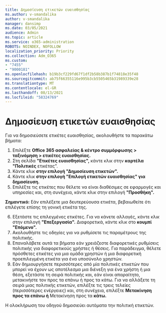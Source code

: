 ```yaml
---
title: Δημοσίευση ετικετών ευαισθησίας
ms.author: v-smandalika
author: v-smandalika
manager: dansimp
ms.date: 03/05/2021
audience: Admin
ms.topic: article
ms.service: o365-administration
ROBOTS: NOINDEX, NOFOLLOW
localization_priority: Priority
ms.collection: Adm_O365
ms.custom:
- "7455"
- "9000181"
ms.openlocfilehash: b19b3cf229fd67f1df2b58b387b1f74818e35f48
ms.sourcegitcommit: ab75f66355116e995b3cb5505465b31989339e28
ms.translationtype: MT
ms.contentlocale: el-GR
ms.lasthandoff: 08/13/2021
ms.locfileid: "58324769"
---
```

# <a name="publish-sensitivity-labels"></a>Δημοσίευση ετικετών ευαισθησίας

Για να δημοσιεύσετε ετικέτες ευαισθησίας, ακολουθήστε τα παρακάτω βήματα:

1. Επιλέξτε **Office 365 ασφαλείας & κέντρο συμμόρφωσης > ταξινόμηση > ετικέτες ευαισθησίας.**
2. Στη σελίδα **"Ετικέτες ευαισθησίας",** κάντε κλικ στην **καρτέλα "Πολιτικές** ετικέτας".
3. Κάντε κλικ **στην επιλογή "Δημοσίευση ετικετών".**
4. Κάντε κλικ **στην επιλογή "Επιλογή ετικετών ευαισθησίας" για δημοσίευση.** 
5. Επιλέξτε τις ετικέτες που θέλετε να είναι διαθέσιμες σε εφαρμογές και υπηρεσίες και, στη συνέχεια, κάντε κλικ στην επιλογή **"Προσθήκη".**

**Σημαντικό:** Εάν επιλέξετε μια δευτερεύουσα ετικέτα, βεβαιωθείτε ότι επιλέγετε επίσης τη γονική ετικέτα της.

6. Εξετάστε τις επιλεγμένες ετικέτες. Για να κάνετε αλλαγές, κάντε κλικ στην επιλογή **"Επεξεργασία".** Διαφορετικά, κάντε κλικ στο **κουμπί "Επόμενο".**
7. Ακολουθήστε τις οδηγίες για να ρυθμίσετε τις παραμέτρους της πολιτικής.
8. Επαναλάβετε αυτά τα βήματα εάν χρειάζεστε διαφορετικές ρυθμίσεις πολιτικής για διαφορετικούς χρήστες ή θέσεις. Για παράδειγμα, θέλετε πρόσθετες ετικέτες για μια ομάδα χρηστών ή μια διαφορετική προεπιλεγμένη ετικέτα για ένα υποσύνολο χρηστών.
9. Εάν δημιουργήσετε περισσότερες από μία πολιτικές ετικετών που μπορεί να έχουν ως αποτέλεσμα μια διένεξη για ένα χρήστη ή μια θέση, εξετάστε τη σειρά πολιτικής και, εάν είναι απαραίτητο, μετακινήστε τον προς τα επάνω ή προς τα κάτω. Για να αλλάξετε τη σειρά μιας πολιτικής ετικετών, επιλέξτε τις τρεις τελείες (περισσότερες ενέργειες) και, στη συνέχεια, επιλέξτε **Μετακίνηση προς τα επάνω ή** Μετακίνηση προς τα **κάτω.**

Η ολοκλήρωση του οδηγού δημοσιεύει αυτόματα την πολιτική ετικετών.

